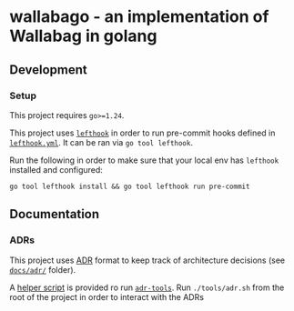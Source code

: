# wallabago - an implementation of Wallabag in golang

## Development
### Setup
This project requires `go>=1.24`.

This project uses [`lefthook`](https://github.com/evilmartians/lefthook) in order
to run pre-commit hooks defined in [`lefthook.yml`](./lefthook.yml). It can be ran via 
`go tool lefthook`.

Run the following in order to make sure that your local env has `lefthook` installed 
and configured:
```
go tool lefthook install && go tool lefthook run pre-commit
```

## Documentation
### ADRs
This project uses [ADR](https://cognitect.com/blog/2011/11/15/documenting-architecture-decisions) format
to keep track of architecture decisions (see [`docs/adr/`](./docs/adr/) folder).

A [helper script](./tools/adr.sh) is provided ro run [`adr-tools`](https://github.com/npryce/adr-tools).
Run `./tools/adr.sh` from the root of the project in order to interact with the ADRs
